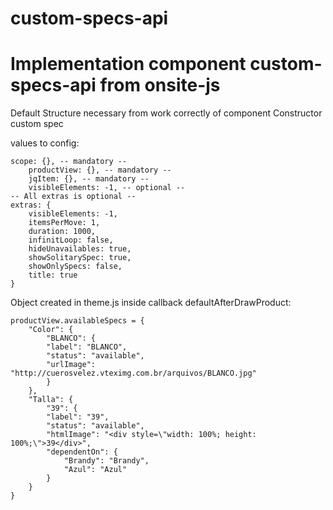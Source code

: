 # custom-specs-api
# Implementation component custom-specs-api from onsite-js

Default Structure necessary from work correctly of component Constructor custom spec

 values to config:
 
 	scope: {}, -- mandatory --
		productView: {}, -- mandatory --
		jqItem: {}, -- mandatory --
		visibleElements: -1, -- optional --
	-- All extras is optional --
	extras: {
		visibleElements: -1,
		itemsPerMove: 1,
		duration: 1000,
		infinitLoop: false,
		hideUnavailables: true,
		showSolitarySpec: true,
		showOnlySpecs: false,
		title: true
	}

Object created in theme.js inside callback defaultAfterDrawProduct:

	productView.availableSpecs = {
		"Color": {
			"BLANCO": {
			"label": "BLANCO",
			"status": "available",
			"urlImage": "http://cuerosvelez.vteximg.com.br/arquivos/BLANCO.jpg"
			}
		},
		"Talla": {
			"39": {
			"label": "39",
			"status": "available",
			"htmlImage": "<div style=\"width: 100%; height: 100%;\">39</div>",
			"dependentOn": {
				"Brandy": "Brandy",
				"Azul": "Azul"
			}
		}
	}
